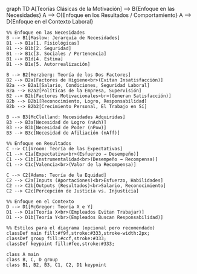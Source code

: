 graph TD
    A[Teorías Clásicas de la Motivación] --> B{Enfoque en las Necesidades}
    A --> C{Enfoque en los Resultados / Comportamiento}
    A --> D{Enfoque en el Contexto Laboral}

    %% Enfoque en las Necesidades
    B --> B1[Maslow: Jerarquía de Necesidades]
    B1 --> B1a[1. Fisiológicas]
    B1 --> B1b[2. Seguridad]
    B1 --> B1c[3. Sociales / Pertenencia]
    B1 --> B1d[4. Estima]
    B1 --> B1e[5. Autorrealización]

    B --> B2[Herzberg: Teoría de los Dos Factores]
    B2 --> B2a[Factores de Higiene<br>(Evitan Insatisfacción)]
    B2a --> B2a1[Salario, Condiciones, Seguridad Laboral]
    B2a --> B2a2[Políticas de la Empresa, Supervisión]
    B2 --> B2b[Factores Motivacionales<br>(Generan Satisfacción)]
    B2b --> B2b1[Reconocimiento, Logro, Responsabilidad]
    B2b --> B2b2[Crecimiento Personal, El Trabajo en Sí]

    B --> B3[McClelland: Necesidades Adquiridas]
    B3 --> B3a[Necesidad de Logro (nAch)]
    B3 --> B3b[Necesidad de Poder (nPow)]
    B3 --> B3c[Necesidad de Afiliación (nAff)]

    %% Enfoque en Resultados
    C --> C1[Vroom: Teoría de las Expectativas]
    C1 --> C1a[Expectativa<br>(Esfuerzo → Desempeño)]
    C1 --> C1b[Instrumentalidad<br>(Desempeño → Recompensa)]
    C1 --> C1c[Valencia<br>(Valor de la Recompensa)]

    C --> C2[Adams: Teoría de la Equidad]
    C2 --> C2a[Inputs (Aportaciones)<br>Esfuerzo, Habilidades]
    C2 --> C2b[Outputs (Resultados)<br>Salario, Reconocimiento]
    C2 --> C2c[Percepción de Justicia vs. Injusticia]

    %% Enfoque en el Contexto
    D --> D1[McGregor: Teoría X e Y]
    D1 --> D1a[Teoría X<br>(Empleados Evitan Trabajar)]
    D1 --> D1b[Teoría Y<br>(Empleados Buscan Responsabilidad)]

    %% Estilos para el diagrama (opcional pero recomendado)
    classDef main fill:#f9f,stroke:#333,stroke-width:2px;
    classDef group fill:#ccf,stroke:#333;
    classDef keypoint fill:#fee,stroke:#333;

    class A main
    class B, C, D group
    class B1, B2, B3, C1, C2, D1 keypoint